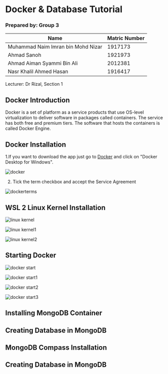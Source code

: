 # Docker & Database Tutorial
### Prepared by: Group 3
Name| Matric Number
------------ | -------------
Muhammad Naim Imran bin Mohd Nizar | 1917173
Ahmad Sanoh |  1921973
Ahmad Aiman Syammi Bin Ali | 2012381
Nasr Khalil Ahmed Hasan |  1916417

Lecturer: Dr Rizal, Section 1

## Docker Introduction
Docker is a set of platform as a service products that use OS-level virtualization to deliver software in packages called containers. The service has both free and premium tiers. The software that hosts the containers is called Docker Engine.

## Docker Installation
1.If you want to download the app just go to [Docker](https://docs.docker.com/desktop/windows/install/) and click on "Docker Desktop for Windows".

![docker](https://user-images.githubusercontent.com/76858112/174468652-24116d06-72e5-43c8-9dbe-4127086a4c38.png)

2. Tick the term checkbox and accept the Service Agreement

![dockerterms](https://user-images.githubusercontent.com/76858112/174468667-c809befa-c51e-42f2-95cb-c2e8a0a09122.png)


## WSL 2 Linux Kernel Installation 

![linux kernel](https://user-images.githubusercontent.com/76858112/174470589-88490dcb-5abb-4fe7-8321-bac8654eadbd.png)

![linux kernel1](https://user-images.githubusercontent.com/76858112/174470657-4fbc3968-24d5-4df2-8180-684eee00d6cc.png)

![linux kernel2](https://user-images.githubusercontent.com/76858112/174470690-37eca532-636e-4896-9e19-8eb4d13c6367.png)

## Starting Docker

![docker start](https://user-images.githubusercontent.com/76858112/174470864-0fe3ae66-bdd7-4b55-8d67-044b444f8dcb.png)

![docker start1](https://user-images.githubusercontent.com/76858112/174470963-f23f5d83-4b0f-467e-8ad9-0efffaf51bbd.png)

![docker start2](https://user-images.githubusercontent.com/76858112/174470976-2d536229-c44f-4576-a202-93db19bec326.png)

![docker start3](https://user-images.githubusercontent.com/76858112/174471016-80520633-47f1-47c3-9bf8-19408c7977fb.png)


## Installing MongoDB Container
## Creating Database in MongoDB
## MongoDB Compass Installation
## Creating Database in MongoDB

